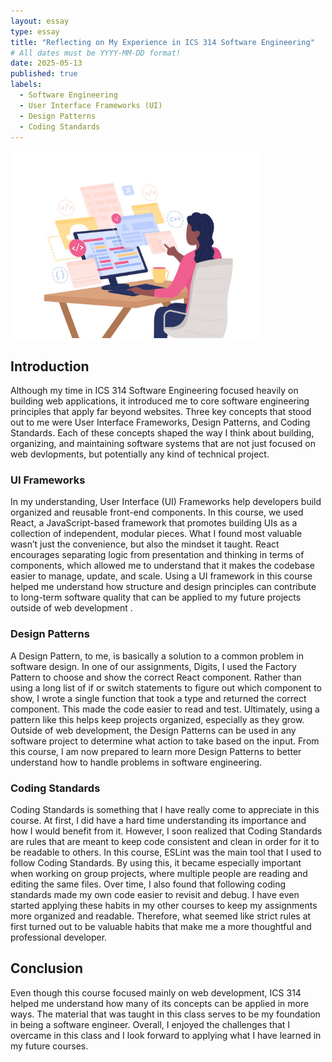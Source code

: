 ```yaml
---
layout: essay
type: essay
title: "Reflecting on My Experience in ICS 314 Software Engineering"
# All dates must be YYYY-MM-DD format!
date: 2025-05-13
published: true
labels:
  - Software Engineering
  - User Interface Frameworks (UI)
  - Design Patterns
  - Coding Standards 
---
```


<img width="400" height="300" class="rounded float-start pe-4" src="../img/SE.jpg">

## Introduction 

Although my time in ICS 314 Software Engineering focused heavily on building web applications, it introduced me to core software engineering principles that apply far beyond websites. Three key concepts that stood out to me were User Interface Frameworks, Design Patterns, and Coding Standards. Each of these concepts shaped the way I think about building, organizing, and maintaining software systems that are not just focused on web devlopments, but potentially any kind of technical project.

### UI Frameworks
In my understanding, User Interface (UI) Frameworks help developers build organized and reusable front-end components. In this course, we used React, a JavaScript-based framework that promotes building UIs as a collection of independent, modular pieces. What I found most valuable wasn’t just the convenience, but also the mindset it taught. React encourages separating logic from presentation and thinking in terms of components, which allowed me to understand that it makes the codebase easier to manage, update, and scale. Using a UI framework in this course helped me understand how structure and design principles can contribute to long-term software quality that can be applied to my future projects outside of web development . 

### Design Patterns
A Design Pattern, to me, is basically a solution to a common problem in software design. In one of our assignments, Digits, I used the Factory Pattern to choose and show the correct React component. Rather than using a long list of if or switch statements to figure out which component to show, I wrote a single function that took a type and returned the correct component. This made the code easier to read and test. Ultimately, using a pattern like this helps keep projects organized, especially as they grow. Outside of web development, the Design Patterns can be used in any software project to determine what action to take based on the input. From this course, I am now prepared to learn more Design Patterns to better understand how to handle problems in software engineering. 

### Coding Standards
Coding Standards is something that I have really come to appreciate in this course. At first, I did have a hard time understanding its importance and how I would benefit from it. However, I soon realized that Coding Standards are rules that are meant to keep code consistent and clean in order for it to be readable to others. In this course, ESLint was the main tool that I used to follow Coding Standards. By using this, it became especially important when working on group projects, where multiple people are reading and editing the same files. Over time, I also found that following coding standards made my own code easier to revisit and debug. I have even started applying these habits in my other courses to keep my assignments more organized and readable. Therefore, what seemed like strict rules at first turned out to be valuable habits that make me a more thoughtful and professional developer. 

## Conclusion 
Even though this course focused mainly on web development, ICS 314 helped me understand how many of its concepts can be applied in more ways. The material that was taught in this class serves to be my foundation in being a software engineer. Overall, I enjoyed the challenges that I overcame in this class and I look forward to applying what I have learned in my future courses. 
